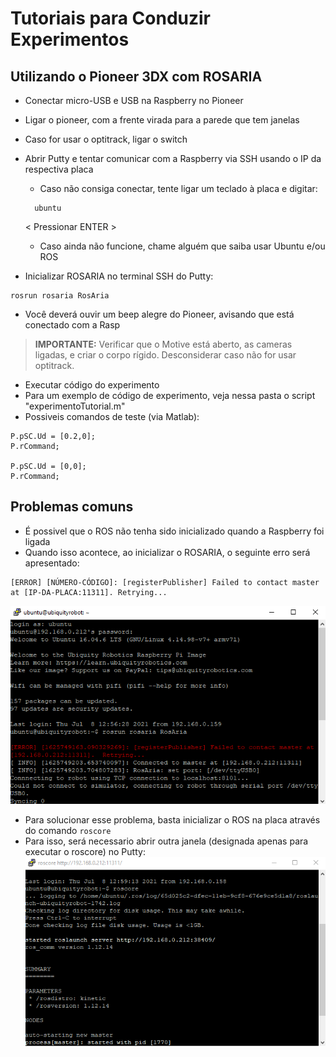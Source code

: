 # Tutoriais para Conduzir Experimentos
## Utilizando o Pioneer 3DX com ROSARIA 

- Conectar micro-USB e USB na Raspberry no Pioneer 
- Ligar o pioneer, com a frente virada para a parede que tem janelas
- Caso for usar o optitrack, ligar o switch  
- Abrir Putty e tentar comunicar com a Raspberry via SSH usando o IP da respectiva placa
  - Caso não consiga conectar, tente ligar um teclado à placa e digitar:
  ```
    ubuntu
  ```
  < Pressionar ENTER >
  
  - Caso ainda não funcione, chame alguém que saiba usar Ubuntu e/ou ROS
- Inicializar ROSARIA no terminal SSH do Putty:
```
rosrun rosaria RosAria
```
- Você deverá ouvir um beep alegre do Pioneer, avisando que está conectado com a Rasp
> **IMPORTANTE:** Verificar que o Motive está aberto, as cameras ligadas, e criar o corpo rígido. Desconsiderar caso não for usar optitrack.
- Executar código do experimento 
- Para um exemplo de código de experimento, veja nessa pasta o script "experimentoTutorial.m"
- Possiveis comandos de teste (via Matlab):
```
P.pSC.Ud = [0.2,0];
P.rCommand;

P.pSC.Ud = [0,0];
P.rCommand;
``` 

## Problemas comuns
- É possivel que o ROS não tenha sido inicializado quando a Raspberry foi ligada
- Quando isso acontece, ao inicializar o ROSARIA, o seguinte erro será apresentado:
```
[ERROR] [NÚMERO-CÓDIGO]: [registerPublisher] Failed to contact master at [IP-DA-PLACA:11311]. Retrying...
```
![](https://raw.githubusercontent.com/Alexandre-Caldeira/TREVAS/main/TutoriaisExperimentos/erroSemMestre.png)

- Para solucionar esse problema, basta inicializar o ROS na placa através do comando ``` roscore ```
- Para isso, será necessario abrir outra janela (designada apenas para executar o roscore) no Putty:
 ![](https://github.com/Alexandre-Caldeira/TREVAS/blob/main/TutoriaisExperimentos/rodandoROSCORE.png)


